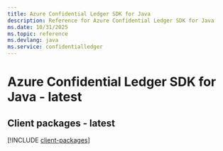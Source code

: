 ```yaml
---
title: Azure Confidential Ledger SDK for Java
description: Reference for Azure Confidential Ledger SDK for Java
ms.date: 10/31/2025
ms.topic: reference
ms.devlang: java
ms.service: confidentialledger
---
```

# Azure Confidential Ledger SDK for Java - latest

## Client packages - latest
[!INCLUDE [client-packages](confidential-ledger-client-index.md)]